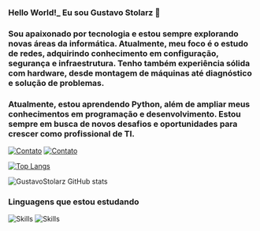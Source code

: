 
### Hello World!_ Eu sou Gustavo Stolarz 🌌
### Sou apaixonado por tecnologia e estou sempre explorando novas áreas da informática. Atualmente, meu foco é o estudo de redes, adquirindo conhecimento em configuração, segurança e infraestrutura. Tenho também experiência sólida com hardware, desde montagem de máquinas até diagnóstico e solução de problemas.

### Atualmente, estou aprendendo Python, além de ampliar meus conhecimentos em programação e desenvolvimento. Estou sempre em busca de novos desafios e oportunidades para crescer como profissional de TI.


[![Contato](https://img.shields.io/badge/Instagram-E4405F?style=for-the-badge&logo=instagram&logoColor=white)](https://www.instagram.com/gustastolarz/)
[![Contato](https://img.shields.io/badge/LinkedIn-0077B5?style=for-the-badge&logo=linkedin&logoColor=white)](https://www.linkedin.com/in/gustavo-stolarz-martins-1298a62b0/)


[![Top Langs](https://github-readme-stats.vercel.app/api/top-langs/?username=GustavoStolarz&layout=compact)](https://github.com/anuraghazra/github-readme-stats)

![GustavoStolarz GitHub stats](https://github-readme-stats.vercel.app/api?username=GustavoStolarz&show_icons=true&theme=default) 


### Linguagens que estou estudando
![Skills](https://img.shields.io/badge/Python-3776AB?style=for-the-badge&logo=python&logoColor=white)
![Skills](https://img.shields.io/badge/Java-ED8B00?style=for-the-badge&logo=openjdk&logoColor=white)
